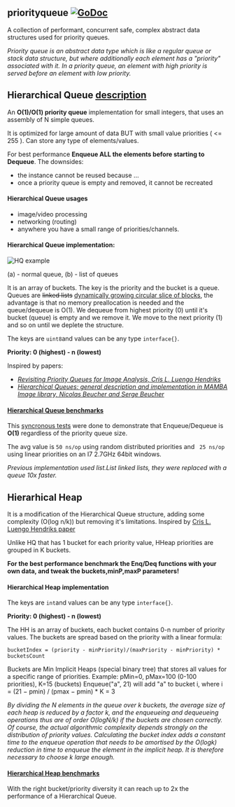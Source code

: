 
## priorityqueue  [![GoDoc](https://godoc.org/golang.org/x/tools/cmd/godoc?status.svg)](https://godoc.org/github.com/BTooLs/data-structures/priorityqueue)
A collection of performant, concurrent safe, complex abstract data structures used for priority queues.

*Priority queue is an abstract data type which is like a regular queue or stack data structure, but where additionally each element has a "priority" associated with it. In a priority queue, an element with high priority is served before an element with low priority.*

## Hierarchical Queue [description](https://www.researchgate.net/figure/261191274_fig1_Figure-1-Simple-queue-a-and-hierarchical-queue-b) 
An **O(1)/O(1) priority queue** implementation for small integers, that uses an assembly of N simple queues.

It is optimized for large amount of data BUT with small value priorities ( <= 255 ). Can store any type of elements/values. 

For best performance **Enqueue ALL the elements before starting to Dequeue**.
The downsides:
- the instance cannot be reused because ...
- once a priority queue is empty and removed, it cannot be recreated
#### Hierarchical Queue usages 
* image/video processing
* networking (routing)
* anywhere you have a small range of priorities/channels.

#### Hierarchical Queue implementation:

![HQ example](https://www.researchgate.net/profile/Serge_Beucher/publication/261191274/figure/fig1/AS:296718022266884@1447754497479/Figure-1-Simple-queue-a-and-hierarchical-queue-b.png)

(a) - normal queue, (b) - list of queues

It is an array of buckets. The key is the priority and the bucket is a queue. Queues are ~~linked lists~~ [dynamically growing circular slice of blocks](https://github.com/karalabe/cookiejar/tree/master/collections/queue), the advantage is that no memory preallocation is needed and the queue/dequeue is O(1).
We dequeue from highest priority (0) until it's bucket (queue) is empty and we remove it. We move to the next priority (1) and so on until we deplete the structure.

The keys are ```uint8```and values can be any type ```interface{}```.

**Priority: 0 (highest) - n (lowest)**

Inspired by papers:
- [*Revisiting Priority Queues for Image Analysis, Cris L. Luengo Hendriks*](http://www.cb.uu.se/~cris/Documents/Luengo2010a_preprint.pdf)
- [*Hierarchical Queues: general description and implementation in MAMBA Image library, Nicolas Beucher and Serge Beucher*](http://cmm.ensmp.fr/~beucher/publi/HQ_algo_desc.pdf)

#### [Hierarchical Queue benchmarks](benchmark.log)
This [syncronous tests](benchmark.log) were done to demonstrate that Enqueue/Dequeue is **O(1)** regardless of the priority queue size.

The avg value is ```50 ns/op``` using random distributed priorities and ``` 25 ns/op``` using linear priorities on an I7 2.7GHz 64bit windows.

*Previous implementation used list.List linked lists, they were replaced with a queue 10x faster.*


## Hierarhical Heap
It is a modification of the Hierarchical Queue structure, adding some complexity (O(log n/k)) but removing it's limitations.
Inspired by [Cris L. Luengo Hendriks paper](http://www.cb.uu.se/~cris/Documents/Luengo2010a_preprint.pdf)

Unlike HQ that has 1 bucket for each priority value, HHeap priorities are grouped in K buckets.

**For the best performance benchmark the Enq/Deq functions with your own data, and tweak the buckets,minP,maxP parameters!**


#### Hierarchical Heap implementation

The keys are ```int```and values can be any type ```interface{}```.

**Priority: 0 (highest) - n (lowest)**

The HH is an array of buckets, each bucket contains 0-n number of priority values. The buckets are spread based on the priority with a linear formula:

```bucketIndex = (priority - minPriority)/(maxPriority - minPriority) * bucketsCount```

Buckets are Min Implicit Heaps (special binary tree) that stores all values for a specific range of priorities.
Example: pMin=0, pMax=100 (0-100 priorities), K=15 (buckets)
Enqueue("a", 21) will add "a" to bucket i, where
i = (21 − pmin) / (pmax − pmin) * K = 3

*By dividing the N elements in the queue over k buckets,
the average size of each heap is reduced by a factor k, and
the enqueueing and dequeueing operations thus are of order
O(logN/k) if the buckets are chosen correctly. Of course, the actual algorithmic complexity depends strongly on the distribution of priority values. Calculating the bucket index adds a constant time to the enqueue operation that needs to be amortised by the O(logk) reduction in time to enqueue the element in the implicit heap. It is therefore necessary to choose k large enough.*

#### [Hierarchical Heap benchmarks](benchmark.log)

With the right bucket/priority diversity it can reach up to 2x the performance of a Hierarchical Queue.


